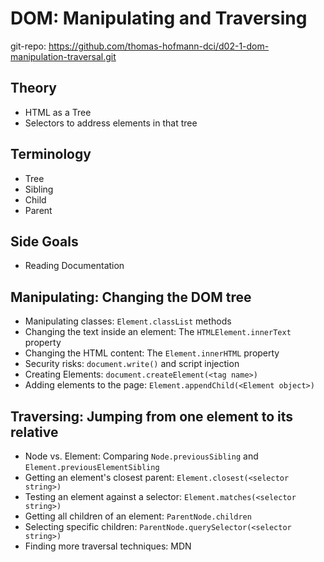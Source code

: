 # DOM: Manipulating and Traversing

git-repo: https://github.com/thomas-hofmann-dci/d02-1-dom-manipulation-traversal.git

## Theory
- HTML as a Tree
- Selectors to address elements in that tree

## Terminology
- Tree
- Sibling
- Child
- Parent

##  Side Goals
- Reading Documentation

## Manipulating: Changing the DOM tree
- Manipulating classes: `Element.classList` methods
- Changing the text inside an element: The `HTMLElement.innerText` property
- Changing the HTML content: The `Element.innerHTML` property
- Security risks: `document.write()` and script injection
- Creating Elements: `document.createElement(<tag name>)`
- Adding elements to the page: `Element.appendChild(<Element object>)`

## Traversing: Jumping from one element to its relative
- Node vs. Element:
  Comparing `Node.previousSibling` and `Element.previousElementSibling`
- Getting an element's closest parent: `Element.closest(<selector string>)`
- Testing an element against a selector: `Element.matches(<selector string>)`
- Getting all children of an element: `ParentNode.children`
- Selecting specific children: `ParentNode.querySelector(<selector string>)`
- Finding more traversal techniques: MDN
